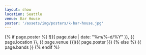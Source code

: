 ```yaml
---
layout: show
location: Seattle
venue: Bar House
poster: '/assets/img/posters/k-bar-house.jpg'
---
```


{% if page.poster %}
![{{ page.date | date: "%m/%-d/%Y" }}, {{ page.location }}, {{ page.venue }}]({{ page.poster }})
{% else %}
{{ page.bands }}
{% endif %}
